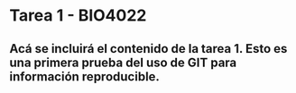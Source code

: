 # Tarea 1 - BIO4022
## Acá se incluirá el contenido de la tarea 1. Esto es una primera prueba del uso de GIT para información reproducible.